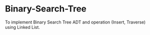 # Binary-Search-Tree
To implement Binary Search Tree ADT and operation (Insert, Traverse) using Linked List.
